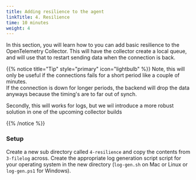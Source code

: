 ```yaml
---
title: Adding resilience to the agent
linkTitle: 4. Resilience
time: 10 minutes
weight: 4
---
```


In this section, you will learn how to you can add basic resilience to the OpenTelemetry Collector. This will have the collector create a local queue, and will use that to restart sending data when the connection is back.

{{% notice title="Tip" style="primary"  icon="lightbulb" %}}
Note, this will only be useful if the connections fails for a short period like a couple of minutes.  
If the connection is down for longer periods, the backend will drop the data anyways because the timing's are to far out of synch.

Secondly, this will works for logs, but we wil introduce a more robust solution in one of the upcoming collector builds  

{{% /notice %}}

### Setup

Create a new sub directory called `4-resilience` and copy the contents from `3-filelog` across. Create the appropriate log generation script script for your operating system in the new directory (`log-gen.sh` on Mac or Linux or `log-gen.ps1` for Windows).
